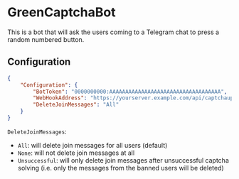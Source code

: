 ﻿GreenCaptchaBot
===============

This is a bot that will ask the users coming to a Telegram chat to press a random numbered button. 

Configuration
-------------

```json
{
    "Configuration": {
        "BotToken": "0000000000:AAAAAAAAAAAAAAAAAAAAAAAAAAAAAAAAAAA",
        "WebHookAddress": "https://yourserver.example.com/api/captchaupdate",
        "DeleteJoinMessages": "All"
    }
}
```

`DeleteJoinMessages`:
- `All`: will delete join messages for all users (default)
- `None`: will not delete join messages at all
- `Unsuccessful`: will only delete join messages after unsuccessful captcha solving (i.e. only the messages from the banned users will be deleted)
